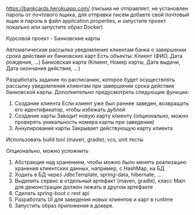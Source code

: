 https://bankcards.herokuapp.com/       (письма не отправляет, не установлен пароль от почтового ящика, для отправки писем добавте свой почтовый ящик и пароль в файл 								application.properties, и запустите проект локально или запустите образ Docker)

Курсовой проект - Банковские карты

Автоматическая рассылка уведомление клиентам банка о завершении срока действий их банковских карт
Есть объекты:
	Клиент (ФИО, Дата рождения, …)
	Банковская карта (Клиент, Номер карты, Дата выдачи, Дата окончания действия, …)

Разработать задание по расписанию, которое будет осуществлять рассылку уведомления клиентам при 
завершении срока действия банковской карты. Дополнительно предусмотреть следующие функции: 
1.	Создание клиента
Если клиент уже был раннее заведен, возвращать его идентификатор, чтобы избежать дублей 
2.	Создание карты
Заводит новую карту клиенту (опционально, можно проверять уникальность номера карты при заведении)
3.	Аннулирование карты
Закрывает действующую карту клиента
  
Использовать build tool (maven, gradle), vcs, unit тесты
 
Опционально, можно усложнить
 
1.	Абстракция над хранением, чтобы можно было менять реализацию хранения клиентских данных, например, с HashMap, на БД
2.	Ходить в БД через JdbcTemplate, spring-data, hibernate, …
3.	Выделить сервис в отдельный артефакт (maven, gradle), класс Main для демонстрации должен лежать в другом артефакте
4.	Сделать spring-boot с rest api
5.	Разработать UI для заведения новых клиентов и карт в runtime 
6.	Запустить образ приложения в докере.
